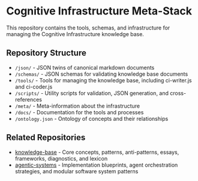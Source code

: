 # Cognitive Infrastructure Meta-Stack

<!-- migrated from knowledge-base repo on 2025-04 -->

This repository contains the tools, schemas, and infrastructure for managing the Cognitive Infrastructure knowledge base.

## Repository Structure

- `/json/` - JSON twins of canonical markdown documents
- `/schemas/` - JSON schemas for validating knowledge base documents
- `/tools/` - Tools for managing the knowledge base, including ci-writer.js and ci-coder.js
- `/scripts/` - Utility scripts for validation, JSON generation, and cross-references
- `/meta/` - Meta-information about the infrastructure
- `/docs/` - Documentation for the tools and processes
- `/ontology.json` - Ontology of concepts and their relationships

## Related Repositories

- [knowledge-base](../knowledge-base-fixed) - Core concepts, patterns, anti-patterns, essays, frameworks, diagnostics, and lexicon
- [agentic-systems](../agentic-systems) - Implementation blueprints, agent orchestration strategies, and modular software system patterns 